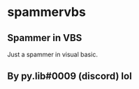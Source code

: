 # spammervbs
Spammer in VBS
------------------------------------
Just a spammer in visual basic.

By py.lib#0009 (discord)
lol
------------------------------------

